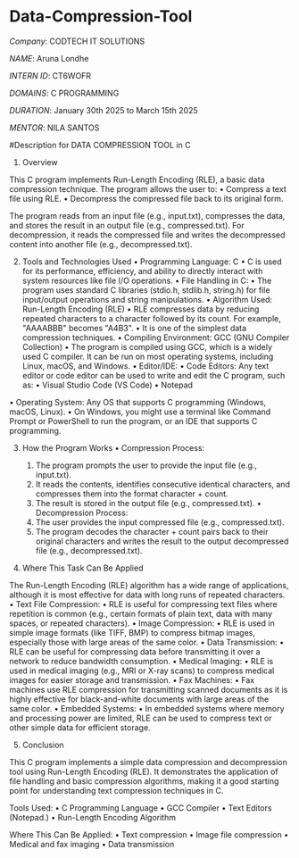 # Data-Compression-Tool

*Company*: CODTECH IT SOLUTIONS

*NAME*: Aruna Londhe

*INTERN ID*: CT6WOFR

*DOMAINS*: C PROGRAMMING

*DURATION*: January 30th 2025 to March 15th 2025

*MENTOR*: NILA SANTOS

#Description for DATA COMPRESSION TOOL in C

1. Overview

This C program implements Run-Length Encoding (RLE), a basic data compression technique. The program allows the user to:
	•	Compress a text file using RLE.
	•	Decompress the compressed file back to its original form.

The program reads from an input file (e.g., input.txt), compresses the data, and stores the result in an output file (e.g., compressed.txt). For decompression, it reads the compressed file and writes the decompressed content into another file (e.g., decompressed.txt).

2. Tools and Technologies Used
	•	Programming Language: C
	•	C is used for its performance, efficiency, and ability to directly interact with system resources like file I/O operations.
	•	File Handling in C:
	•	The program uses standard C libraries (stdio.h, stdlib.h, string.h) for file input/output operations and string manipulations.
	•	Algorithm Used: Run-Length Encoding (RLE)
	•	RLE compresses data by reducing repeated characters to a character followed by its count. For example, "AAAABBB" becomes "A4B3".
	•	It is one of the simplest data compression techniques.
	•	Compiling Environment: GCC (GNU Compiler Collection)
	•	The program is compiled using GCC, which is a widely used C compiler. It can be run on most operating systems, including Linux, macOS, and Windows.
	•	Editor/IDE:
	•	Code Editors: Any text editor or code editor can be used to write and edit the C program, such as:
	•	Visual Studio Code (VS Code)
	•	Notepad

•	Operating System: Any OS that supports C programming (Windows, macOS, Linux).
	•	On Windows, you might use a terminal like Command Prompt or PowerShell to run the program, or an IDE that supports C programming.

3. How the Program Works
	•	Compression Process:
	1.	The program prompts the user to provide the input file (e.g., input.txt).
	2.	It reads the contents, identifies consecutive identical characters, and compresses them into the format character + count.
	3.	The result is stored in the output file (e.g., compressed.txt).
	•	Decompression Process:
	1.	The user provides the input compressed file (e.g., compressed.txt).
	2.	The program decodes the character + count pairs back to their original characters and writes the result to the output decompressed file (e.g., decompressed.txt).

4. Where This Task Can Be Applied

The Run-Length Encoding (RLE) algorithm has a wide range of applications, although it is most effective for data with long runs of repeated characters.
	•	Text File Compression:
	•	RLE is useful for compressing text files where repetition is common (e.g., certain formats of plain text, data with many spaces, or repeated characters).
	•	Image Compression:
	•	RLE is used in simple image formats (like TIFF, BMP) to compress bitmap images, especially those with large areas of the same color.
	•	Data Transmission:
	•	RLE can be useful for compressing data before transmitting it over a network to reduce bandwidth consumption.
	•	Medical Imaging:
	•	RLE is used in medical imaging (e.g., MRI or X-ray scans) to compress medical images for easier storage and transmission.
	•	Fax Machines:
	•	Fax machines use RLE compression for transmitting scanned documents as it is highly effective for black-and-white documents with large areas of the same color.
	•	Embedded Systems:
	•	In embedded systems where memory and processing power are limited, RLE can be used to compress text or other simple data for efficient storage.

5. Conclusion

This C program implements a simple data compression and decompression tool using Run-Length Encoding (RLE). It demonstrates the application of file handling and basic compression algorithms, making it a good starting point for understanding text compression techniques in C.

Tools Used:
	•	C Programming Language
	•	GCC Compiler
	•	Text Editors (Notepad.)
	•	Run-Length Encoding Algorithm

Where This Can Be Applied:
	•	Text compression
	•	Image file compression
	•	Medical and fax imaging
	•	Data transmission
